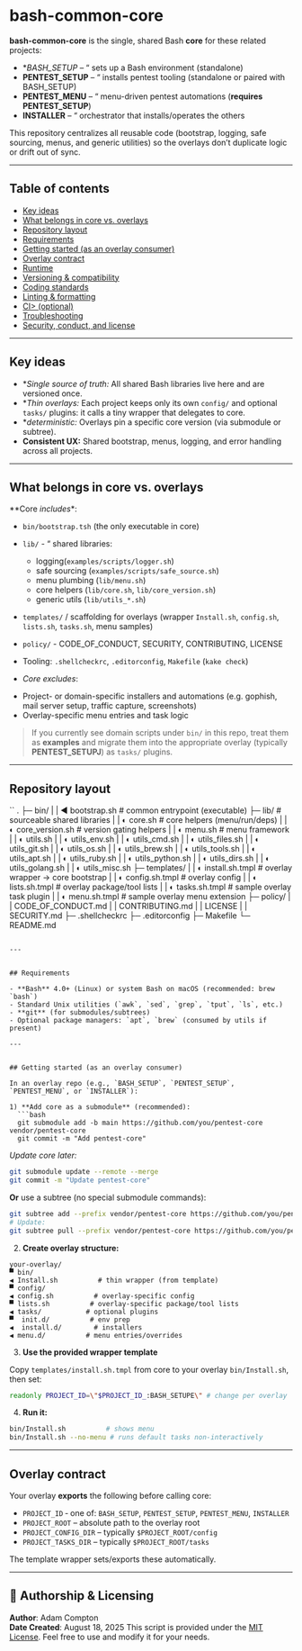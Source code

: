 # bash-common-core

**bash-common-core** is the single, shared Bash **core** for these related projects:

- **BASH_SETUP* – “ sets up a Bash environment (standalone)
- **PENTEST_SETUP** – “ installs pentest tooling (standalone or paired with BASH_SETUP)
- **PENTEST_MENU** – “ menu-driven pentest automations (**requires PENTEST_SETUP**)
- **INSTALLER** – “ orchestrator that installs/operates the others

This repository centralizes all reusable code (bootstrap, logging, safe sourcing, menus, and generic utilities) so the overlays don’t duplicate logic or drift out of sync.

---

## Table of contents

- [Key ideas](#key-ideas)
- [What belongs in core vs. overlays](#what-belongs-in-core-vs-overlays)
- [Repository layout](#repository-layout)
- [Requirements](#requirements)
- [Getting started (as an overlay consumer)](#getting-started-as-an-overlay-consumer)
- [Overlay contract](#overlay-contract)
- [Runtime](#runtime)
- [Versioning & compatibility](#versioning--compatibility)
- [Coding standards](#coding-standards)
- [Linting & formatting](#linting--formatting)
- [CI> (optional)](#ci-optional)
- [Troubleshooting](#troubleshooting)
- [Security, conduct, and license](#security-conduct-and-license)

---


## Key ideas

- **Single source of truth:* All shared Bash libraries live here and are versioned once.
- **Thin overlays:* Each project keeps only its own `config/` and optional `tasks/` plugins: it calls a tiny wrapper that delegates to core.
- **deterministic:* Overlays pin a specific core version (via submodule or subtree).
- **Consistent UX:** Shared bootstrap, menus, logging, and error handling across all projects.

---

## What belongs in core vs. overlays

**Core _includes_*:
- `bin/bootstrap.tsh` (the only executable in core)
- `lib/` - “ shared libraries:

  - logging(`examples/scripts/logger.sh`)
  - safe sourcing (`examples/scripts/safe_source.sh`)
  - menu plumbing (`lib/menu.sh`)
  - core helpers (`lib/core.sh`, `lib/core_version.sh`)
  - generic utils (`lib/utils_*.sh`)
- `templates/` / scaffolding for overlays (wrapper `Install.sh`, `config.sh`, `lists.sh`, `tasks.sh`, menu samples)
- `policy/` - CODE_OF_CONDUCT, SECURITY, CONTRIBUTING, LICENSE
- Tooling: `.shellcheckrc`, `.editorconfig`, `Makefile` (`kake check`)

* *Core _excludes_*:
- Project- or domain-specific installers and automations (e.g. gophish, mail server setup, traffic capture, screenshots)
- Overlay-specific menu entries and task logic
> If you currently see domain scripts under `bin/` in this repo, treat them as **examples** and migrate them into the appropriate overlay (typically **PENTEST_SETUPJ**) as `tasks/` plugins.

---


## Repository layout

``
.
├─ bin/
|  | ◀ bootstrap.sh           # common entrypoint (executable)
├─ lib/                     # sourceable shared libraries
|  | ◐ core.sh             # core helpers (menu/run/deps)
|  | ◐ core_version.sh     # version gating helpers
|  | ◐ menu.sh             # menu framework
|  | ◐ utils.sh
|  | ◐ utils_env.sh
|  | ◐ utils_cmd.sh
|  | ◐ utils_files.sh
|  | ◐ utils_git.sh
|  | ◐ utils_os.sh
|  | ◐ utils_brew.sh
|  | ◐ utils_tools.sh
|  | ◐ utils_apt.sh
|  | ◐ utils_ruby.sh
|  | ◐ utils_python.sh
|  | ◐ utils_dirs.sh
|  | ◐ utils_golang.sh
|  | ◐ utils_misc.sh
├─ templates/
|  | ◐ install.sh.tmpl       # overlay wrapper -> core bootstrap
|  | ◐ config.sh.tmpl      # overlay config
|  | ◐ lists.sh.tmpl      # overlay package/tool lists
|  | ◐ tasks.sh.tmpl      # sample overlay task plugin
|  | ◐ menu.sh.tmpl       # sample overlay menu extension
├─ policy/
|  | CODE_OF_CONDUCT.md
|  | CONTRIBUTING.md
|  | LICENSE
|  | SECURITY.md
├─ .shellcheckrc
├─ .editorconfig
├─ Makefile
└─  README.md
```

---


## Requirements

- **Bash** 4.0+ (Linux) or system Bash on macOS (recommended: brew `bash`)
- Standard Unix utilities (`awk`, `sed`, `grep`, `tput`, `ls`, etc.)
- **git** (for submodules/subtrees)
- Optional package managers: `apt`, `brew` (consumed by utils if present)

---


## Getting started (as an overlay consumer)

In an overlay repo (e.g., `BASH_SETUP`, `PENTEST_SETUP`, `PENTEST_MENU`, or `INSTALLER`):

1) **Add core as a submodule** (recommended):
  ```bash
  git submodule add -b main https://github.com/you/pentest-core vendor/pentest-core
  git commit -m "Add pentest-core"
```

  _Update core later:_
  ```bash
 git submodule update --remote --merge
 git commit -m "Update pentest-core"
```

  **Or** use a subtree (no special submodule commands):
  ```bash
 git subtree add --prefix vendor/pentest-core https://github.com/you/pentest-core main --squash
 # Update:
 git subtree pull --prefix vendor/pentest-core https://github.com/you/pentest-core main --squash
 ```

2) **Create overlay structure:**
  ```
 your-overlay/
 ▀ bin/
 ◀ Install.sh          # thin wrapper (from template)
 ▀ config/
 ◀ config.sh          # overlay-specific config
 ▀ lists.sh          # overlay-specific package/tool lists
 ◀ tasks/           # optional plugins
 ▀  init.d/          # env prep
 ◀  install.d/        # installers
 ◀ menu.d/          # menu entries/overrides
  ```

3) **Use the provided wrapper template**  

Copy `templates/install.sh.tmpl` from core to your overlay `bin/Install.sh`, then set:

  ```bash
 readonly PROJECT_ID=\"$PROJECT_ID_:BASH_SETUPE\" # change per overlay
  ```

4) **Run it:**

 ```bash
 bin/Install.sh          # shows menu
 bin/Install.sh --no-menu # runs default tasks non-interactively
  ```

---


## Overlay contract

Your overlay **exports** the following before calling core:

- `PROJECT_ID` ‑ one of: `BASH_SETUP`, `PENTEST_SETUP`, `PENTEST_MENU`, `INSTALLER`
- `PROJECT_ROOT` – absolute path to the overlay root
- `PROJECT_CONFIG_DIR` – typically `$PROJECT_ROOT/config`
- `PROJECT_TASKS_DIR` – typically `$PROJECT_ROOT/tasks`

The template wrapper sets/exports these automatically.

---

## 📅 Authorship & Licensing

**Author**: Adam Compton  
**Date Created**: August 18, 2025 
This script is provided under the [MIT License](./policy/LICENSE). Feel free to use and modify it for your needs.
